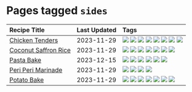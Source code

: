 # Pages tagged `sides`

|Recipe Title|Last Updated|Tags
|:---|:---|:---|
|[Chicken Tenders](../recipes/chickentenders.md)|2023-11-29|[![](https://img.shields.io/badge/tag-airfryer-4d8aaa)](../tags/airfryer.md) [![](https://img.shields.io/badge/tag-amazing-d4602a)](../tags/amazing.md) [![](https://img.shields.io/badge/tag-battered-acbc2f)](../tags/battered.md) [![](https://img.shields.io/badge/tag-chicken-ad1215)](../tags/chicken.md) [![](https://img.shields.io/badge/tag-crumbed-8a534c)](../tags/crumbed.md) [![](https://img.shields.io/badge/tag-messy-8ce73b)](../tags/messy.md) [![](https://img.shields.io/badge/tag-mine-94b8ca)](../tags/mine.md) [![](https://img.shields.io/badge/tag-sides-42963a)](../tags/sides.md)|
|[Coconut Saffron Rice](../recipes/coconutsaffronrice.md)|2023-11-29|[![](https://img.shields.io/badge/tag-expensive-f47a18)](../tags/expensive.md) [![](https://img.shields.io/badge/tag-rice-e5c1d4)](../tags/rice.md) [![](https://img.shields.io/badge/tag-sides-42963a)](../tags/sides.md) [![](https://img.shields.io/badge/tag-stovetop-f6b493)](../tags/stovetop.md) [![](https://img.shields.io/badge/tag-thai-9d5b24)](../tags/thai.md) [![](https://img.shields.io/badge/tag-vegan-b7439e)](../tags/vegan.md) [![](https://img.shields.io/badge/tag-vegetarian-c6d429)](../tags/vegetarian.md)|
|[Pasta Bake](../recipes/pastabake.md)|2023-12-15|[![](https://img.shields.io/badge/tag-baked-062ab)](../tags/baked.md) [![](https://img.shields.io/badge/tag-beef-427cd)](../tags/beef.md) [![](https://img.shields.io/badge/tag-cheesey-1fc54)](../tags/cheesey.md) [![](https://img.shields.io/badge/tag-dairy-517a72)](../tags/dairy.md) [![](https://img.shields.io/badge/tag-pasta-bb15fd)](../tags/pasta.md) [![](https://img.shields.io/badge/tag-sides-42963a)](../tags/sides.md)|
|[Peri Peri Marinade](../recipes/periperimarinade.md)|2023-11-29|[![](https://img.shields.io/badge/tag-dinner-3a4f8e)](../tags/dinner.md) [![](https://img.shields.io/badge/tag-portuguese-e5fa6f)](../tags/portuguese.md) [![](https://img.shields.io/badge/tag-sides-42963a)](../tags/sides.md) [![](https://img.shields.io/badge/tag-vegan-b7439e)](../tags/vegan.md)|
|[Potato Bake](../recipes/potatobake.md)|2023-11-29|[![](https://img.shields.io/badge/tag-baked-062ab)](../tags/baked.md) [![](https://img.shields.io/badge/tag-cheesey-1fc54)](../tags/cheesey.md) [![](https://img.shields.io/badge/tag-dairy-517a72)](../tags/dairy.md) [![](https://img.shields.io/badge/tag-potato-d82abc)](../tags/potato.md) [![](https://img.shields.io/badge/tag-savoury-708555)](../tags/savoury.md) [![](https://img.shields.io/badge/tag-sides-42963a)](../tags/sides.md) [![](https://img.shields.io/badge/tag-vegetarian-c6d429)](../tags/vegetarian.md)|